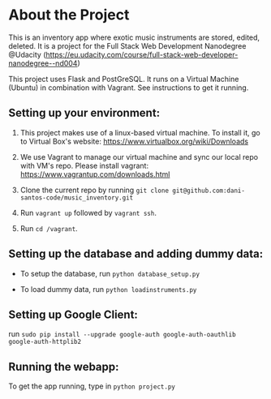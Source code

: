 # About the Project
This is an inventory app where exotic music instruments are stored, edited, deleted. It is a project for the Full Stack Web Development Nanodegree @Udacity (https://eu.udacity.com/course/full-stack-web-developer-nanodegree--nd004)

This project uses Flask and PostGreSQL. It runs on a Virtual Machine (Ubuntu) in combination with Vagrant. See instructions to get it running.

## Setting up your environment:

1. This project makes use of a linux-based virtual machine. To install it, go to Virtual Box's website: https://www.virtualbox.org/wiki/Downloads

2. We use Vagrant to manage our virtual machine and sync our local repo with VM's repo. Please install vagrant: https://www.vagrantup.com/downloads.html

3. Clone the current repo by running
`git clone git@github.com:dani-santos-code/music_inventory.git`

4. Run `vagrant up` followed by `vagrant ssh`.

5. Run `cd /vagrant`.

## Setting up the database and adding dummy data:

- To setup the database, run `python database_setup.py`

- To load dummy data, run `python loadinstruments.py`

## Setting up Google Client:

run `sudo pip install --upgrade google-auth google-auth-oauthlib google-auth-httplib2
`

## Running the webapp:

To get the app running, type in `python project.py`
